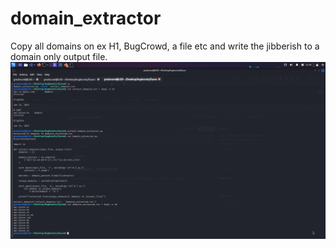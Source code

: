 # domain_extractor
Copy all domains on ex H1, BugCrowd, a file etc and write the jibberish to a domain only output file.
![img_url](https://github.com/a6thmfsin/domain_extractor/blob/main/domain_extractorr.png)
